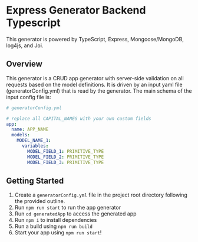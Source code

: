 # Express Generator Backend Typescript
This generator is powered by TypeScript, Express, Mongoose/MongoDB, log4js, and Joi.

## Overview
This generator is a CRUD app generator with server-side validation on all requests based on the model definitions.  It is driven by an input yaml file (generatorConfig.yml) that is read by the generator. The main schema of the input config file is:
```yaml
# generatorConfig.yml

# replace all CAPITAL_NAMES with your own custom fields
app:
  name: APP_NAME
  models:
    MODEL_NAME_1:
      variables:
        MODEL_FIELD_1: PRIMITIVE_TYPE
        MODEL_FIELD_2: PRIMITIVE_TYPE
        MODEL_FIELD_3: PRIMITIVE_TYPE
```

## Getting Started
1. Create a `generatorConfig.yml` file in the project root directory following the provided outline.
3. Run `npm run start` to run the app generator
4. Run `cd generatedApp` to access the generated app
5. Run `npm i` to install dependencies
6. Run a build using `npm run build`
7. Start your app using `npm run start`!
